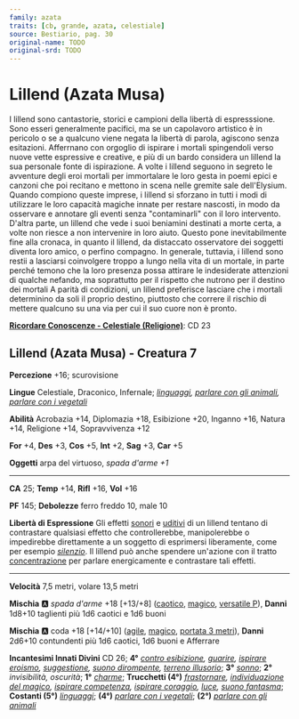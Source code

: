 ```yaml
---
family: azata
traits: [cb, grande, azata, celestiale]
source: Bestiario, pag. 30
original-name: TODO
original-srd: TODO
---
```


# Lillend (Azata Musa)

I lillend sono cantastorie, storici e campioni della libertà di espresssione. Sono esseri generalmente pacifici, ma se un capolavoro artistico è in pericolo o se a qualcuno viene negata la libertà di parola, agiscono senza esitazioni. Afferrnano con orgoglio di ispirare i mortali spingendoli verso nuove vette espressive e creative, e più di un bardo considera un lillend la sua personale fonte di ispirazione. A volte i lillend seguono in segreto le avventure degli eroi mortali per immortalare le loro gesta in poemi epici e canzoni che poi recitano e mettono in scena nelle gremite sale dell'Elysium. Quando compiono queste imprese, i lillend si sforzano in tutti i modi di utilizzare le loro capacità magiche innate per restare nascosti, in modo da osservare e annotare gli eventi senza "contaminarli" con il loro intervento. D'altra parte, un lillend che vede i suoi beniamini destinati a morte certa, a volte non riesce a non intervenire in loro aiuto. Questo pone inevitabilmente fine alla cronaca, in quanto il lillend, da distaccato osservatore dei soggetti diventa loro amico, o perfino compagno. In generale, tuttavia, i lillend sono restii a lasciarsi coinvolgere troppo a lungo nella vita di un mortale, in parte perché temono che la loro presenza possa attirare le indesiderate attenzioni di qualche nefando, ma soprattutto per il rispetto che nutrono per il destino dei mortali A parità di condizioni, un lillend preferisce lasciare che i mortali determinino da soli il proprio destino, piuttosto che correre il rischio di mettere qualcuno su una via per cui il suo cuore non è pronto.

**[Ricordare Conoscenze - Celestiale (Religione)](/azioni/ricordare-conoscenze)**: CD 23

## Lillend (Azata Musa) - Creatura 7

**Percezione** +16; scurovisione

**Lingue** Celestiale, Draconico, Infernale; *[linguaggi](/incantesimi/linguaggi), [parlare con gli animali](/incantesimi/parlare-con-gli-animali), [parlare con i vegetali](/incantesimi/parlare-con-i-vegetali)*

**Abilità** Acrobazia +14, Diplomazia +18, Esibizione +20, Inganno +16, Natura +14, Religione +14, Sopravvivenza +12

**For** +4, **Des** +3, **Cos** +5, **Int** +2, **Sag** +3, **Car** +5

**Oggetti** arpa del virtuoso, *spada d'arme +1*

***

**CA** 25; **Temp** +14, **Rifl** +16, **Vol** +16

**PF** 145; **Debolezze** ferro freddo 10, male 10

**Libertà di Espressione** Gli effetti [sonori](/tratti/sonoro) e [uditivi](/tratti/uditivo) di un lillend tentano di contrastare qualsiasi effetto che controllerebbe, manipolerebbe o impedirebbe direttamente a un soggetto di esprimersi liberamente, come per esempio *[silenzio](/incantesimi/silenzio)*. Il lillend può anche spendere un'azione con il tratto [concentrazione](/tratti/concentrazione) per parlare energicamente e contrastare tali effetti.

***

**Velocità** 7,5 metri, volare 13,5 metri

**Mischia** :a: *spada d'arme* +18 \[+13/+8] ([caotico](/tratti/caotico), [magico](/tratti/magico), [versatile P](/tratti/versatile)), **Danni** 1d8+10 taglienti più 1d6 caotici e 1d6 buoni

**Mischia** :a: coda +18 \[+14/+10] ([agile](/tratti/agile), [magico](/tratti/magico), [portata 3 metri](/tratti/portata)), **Danni** 2d6+10 contundenti più 1d6 caotici, 1d6 buoni e Afferrare

**Incantesimi Innati Divini** CD 26; **4°** *[contro esibizione](/incantesimi/incantesimi-focalizzati), [guarire](/incantesimi/guarire), [ispirare eroismo](/incantesimi/incantesimi-focalizzati), [suggestione](/incantesimi/suggestione), [suono dirompente](/incantesimi/suono-dirompente), [terreno illusorio](/incantesimi/terreno-illusorio)*; **3°** *[sonno](/incantesimi/sonno)*; **2°** *invisibilità, oscurità*; **1°** *[charme](/incantesimi/charme)*; **Trucchetti (4°)** *[frastornare](/incantesimi/frastornare), [individuazione del magico](/incantesimi/individuazione-del-magico), [ispirare competenza](/incantesimi/incantesimi-focalizzati), [ispirare coraggio](/incantesimi/incantesimi-focalizzati), [luce](/incantesimi/luce), [suono fantasma](/incantesimi/suono-fantasma)*; **Costanti (5°)** *[linguaggi](/incantesimi/linguaggi)*; **(4°)** *[parlare con i vegetali](/incantesimi/parlare-con-i-vegetali)*; **(2°)** *[parlare con gli animali](/incantesimi/parlare-con-gli-animali)*
